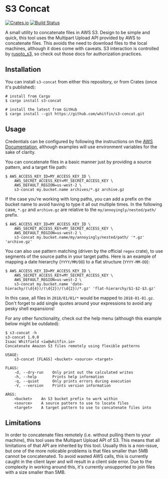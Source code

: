 # S3 Concat
[![Crates.io](https://img.shields.io/crates/v/s3-concat.svg)](https://crates.io/crates/s3-concat) [![Build Status](https://img.shields.io/travis/whitfin/s3-concat.svg)](https://travis-ci.org/whitfin/s3-concat)

A small utility to concatenate files in AWS S3. Design to be simple and quick, this tool uses the Multipart Upload API provided by AWS to concatenate files. This avoids the need to download files to the local machines, although it does come with caveats. S3 interaction is controlled by [rusoto_s3](https://crates.io/crates/rusoto_s3), so check out those docs for authorization practices.

## Installation

You can install `s3-concat` from either this repository, or from Crates (once it's published):

```shell
# install from Cargo
$ cargo install s3-concat

# install the latest from GitHub
$ cargo install --git https://github.com/whitfin/s3-concat.git
```

## Usage

Credentials can be configured by following the instructions on the [AWS Documentation](https://docs.aws.amazon.com/cli/latest/userguide/cli-environment.html), although examples will use environment variables for the sake of clarity.

You can concatenate files in a basic manner just by providing a source pattern, and a target file path:

```shell
$ AWS_ACCESS_KEY_ID=MY_ACCESS_KEY_ID \
    AWS_SECRET_ACCESS_KEY=MY_SECRET_ACCESS_KEY \
    AWS_DEFAULT_REGION=us-west-2 \
    s3-concat my.bucket.name archives/*.gz archive.gz
```

If the case you're working with long paths, you can add a prefix on the bucket name to avoid having to type it all out multiple times. In the following case, `*.gz` and `archive.gz` are relative to the `my/annoyingly/nested/path/` prefix.

```shell
$ AWS_ACCESS_KEY_ID=MY_ACCESS_KEY_ID \
    AWS_SECRET_ACCESS_KEY=MY_SECRET_ACCESS_KEY \
    AWS_DEFAULT_REGION=us-west-2 \
    s3-concat my.bucket.name/my/annoyingly/nested/path/ '*.gz' 'archive.gz'
```

You can also use pattern matching (driven by the official `regex` crate), to use segments of the source paths in your target paths. Here is an example of mapping a date hierarchy (`YYYY/MM/DD`) to a flat structure (`YYYY-MM-DD`):

```shell
$ AWS_ACCESS_KEY_ID=MY_ACCESS_KEY_ID \
    AWS_SECRET_ACCESS_KEY=MY_SECRET_ACCESS_KEY \
    AWS_DEFAULT_REGION=us-west-2 \
    s3-concat my.bucket.name 'date-hierachy/(\d{4})/(\d{2})/(\d{2})/*.gz' 'flat-hierarchy/$1-$2-$3.gz'
```

In this case, all files in `2018/01/01/*` would be mapped to `2018-01-01.gz`. Don't forget to add single quotes around your expressions to avoid any pesky shell expansions!

For any other functionality, check out the help menu (although this example below might be outdated):

```shell
$ s3-concat -h
s3-concat 1.0.0
Isaac Whitfield <iw@whitfin.io>
Concatenate Amazon S3 files remotely using flexible patterns

USAGE:
    s3-concat [FLAGS] <bucket> <source> <target>

FLAGS:
    -d, --dry-run    Only print out the calculated writes
    -h, --help       Prints help information
    -q, --quiet      Only prints errors during execution
    -V, --version    Prints version information

ARGS:
    <bucket>    An S3 bucket prefix to work within
    <source>    A source pattern to use to locate files
    <target>    A target pattern to use to concatenate files into
```

## Limitations

In order to concatenate files remotely (i.e. without pulling them to your machine), this tool uses the Multipart Upload API of S3. This means that all limitations of that API are inherited by this tool. Usually this is a non-issue, but one of the more noticable problems is that files smaller than 5MB cannot be concatenated. To avoid wasted AWS calls, this is currently caught in the client layer and will result in a client side error. Due to the complexity in working around this, it's currently unsupported to join files with a size smaller than 5MB.
